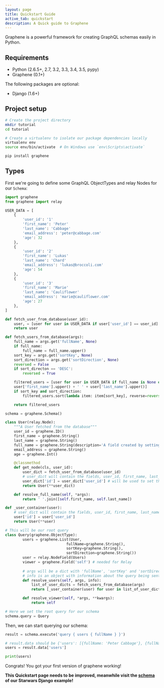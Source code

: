 ```yaml
---
layout: page
title: Quickstart Guide
active_tab: quickstart
description: A Quick guide to Graphene
---
```


Graphene is a powerful framework for creating GraphQL schemas easily in Python.

## Requirements

- Python (2.6.5+, 2.7, 3.2, 3.3, 3.4, 3.5, pypy)
- Graphene (0.1+)

The following packages are optional:

- Django (1.6+)


## Project setup

```bash
# Create the project directory
mkdir tutorial
cd tutorial

# Create a virtualenv to isolate our package dependencies locally
virtualenv env
source env/bin/activate  # On Windows use `env\Scripts\activate`

pip install graphene
```

## Types

First we're going to define some GraphQL ObjectTypes and relay Nodes for our `Schema`:


```python
import graphene
from graphene import relay

USER_DATA = [
    {
        'user_id': '1'
        'first_name': 'Peter'
        'last_name': 'Cabbage'
        'email_address': 'peter@cabbage.com'
        'age': 32
    },
    {
        'user_id': '2'
        'first_name': 'Lukas'
        'last_name': 'Chard'
        'email_address': 'lukas@broccoli.com'
        'age': 54
    },
    {
        'user_id': '3'
        'first_name': 'Marie'
        'last_name': 'Cauliflower'
        'email_address': 'marie@cauliflower.com'
        'age': 27
    },
]

def fetch_user_from_database(user_id):
    user, = [user for user in USER_DATA if user['user_id'] == user_id]
    return user

def fetch_users_from_database(args):
    full_name = args.get('fullName', None)
    if full_name:
        full_name = full_name.upper()
    sort_key = args.get('sortKey', None)
    sort_direction = args.get('sortDirection', None)
    reversed = False
    if sort_directon == 'DESC':
        reversed = True

    filtered_users = [user for user in USER_DATA if full_name is None or full_name in
    user['first_name'].upper() + ' ' + user['last_name'].upper()]
    if sort_key and sort_direction:
        filtered_users.sort(lambda item: item[sort_key], reverse=reversed)

    return filtered_users

schema = graphene.Schema()

class User(relay.Node):
    """A User fetched from the database"""
    user_id = graphene.ID()
    first_name = graphene.String()
    last_name = graphene.String()
    full_name = graphene.String(description='A field created by setting the first and last name.')
    email_address = graphene.String()
    age = graphene.Int()

    @classmethod
    def get_node(cls, user_id):
        user_dict = fetch_user_from_database(user_id)
        # user_dict will contain the fields, user_id, first_name, last_name, email_address and age
        user_dict['id'] = user_dict['user_id'] # will be used to set the global ID used by relay
        return User(**user_dict)

    def resolve_full_name(self, *args):
        return ' '.join([self.first_name, self.last_name])

def _user_container(user):
    # user_dict will contain the fields, user_id, first_name, last_name, email_address and age
    user['id'] = user['user_id']
    return User(**user)

# This will be our root query
class Query(graphene.ObjectType):
        users = graphene.List(User,
                            fullName=graphene.String(),
                            sortKey=graphene.String(),
                            sortDirection=graphene.String())
        user = relay.NodeField(Users)
        viewer = graphene.Field('self') # needed for Relay
        
        # args will be a dict with 'fullName', 'sortKey' and 'sortDirection'
        # info is an object with information about the query being sent
        def resolve_users(self, args, info):
            list_of_user_dicts = fetch_users_from_database(args)
            return [_user_container(user) for user in list_of_user_dicts]

        def resolve_viewer(self, *args, **kwargs):
            return self

# Here we set the root query for our schema
schema.query = Query
```

Then, we can start querying our schema:

```python
result = schema.execute('query { users { fullName } }')

# result.data should be {'users': [{fullName: 'Peter Cabbage'}, {fullName: 'Lukas Chart'}, {fullName: 'Marie Cauliflower'}]}
users = result.data['users']

print(users)
```

Congrats! You got your first version of graphene working!

**This Quickstart page needs to be improved, meanwhile visit the [schema](https://github.com/graphql-python/django-graphene-example/blob/master/starwars/schema.py) of our Starwars Django example!**
